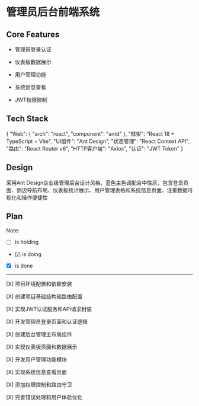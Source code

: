 # 管理员后台前端系统

## Core Features

- 管理员登录认证

- 仪表板数据展示

- 用户管理功能

- 系统信息查看

- JWT权限控制

## Tech Stack

{
  "Web": {
    "arch": "react",
    "component": "antd"
  },
  "框架": "React 18 + TypeScript + Vite",
  "UI组件": "Ant Design",
  "状态管理": "React Context API",
  "路由": "React Router v6",
  "HTTP客户端": "Axios",
  "认证": "JWT Token"
}

## Design

采用Ant Design企业级管理后台设计风格，蓝色主色调配合中性灰，包含登录页面、侧边导航布局、仪表板统计展示、用户管理表格和系统信息页面，注重数据可视化和操作便捷性

## Plan

Note: 

- [ ] is holding
- [/] is doing
- [X] is done

---

[X] 项目环境配置和依赖安装

[X] 创建项目基础结构和路由配置

[X] 实现JWT认证服务和API请求封装

[X] 开发管理员登录页面和认证逻辑

[X] 创建后台管理主布局组件

[X] 实现仪表板页面和数据展示

[X] 开发用户管理功能模块

[X] 实现系统信息查看页面

[X] 添加权限控制和路由守卫

[X] 完善错误处理和用户体验优化
